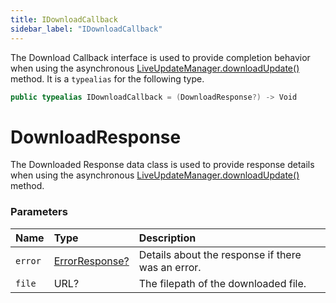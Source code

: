 ```yaml
---
title: IDownloadCallback
sidebar_label: "IDownloadCallback"
---
```


The Download Callback interface is used to provide completion behavior when using the asynchronous [LiveUpdateManager.downloadUpdate()](./live-update-manager#downloadupdate) method. It is a `typealias` for the following type.

```swift
public typealias IDownloadCallback = (DownloadResponse?) -> Void
```

# DownloadResponse

The Downloaded Response data class is used to provide response details when using the asynchronous [LiveUpdateManager.downloadUpdate()](./live-update-manager#downloadupdate) method.

### Parameters

Name | Type | Description
:------ | :------ | :------
`error` | [ErrorResponse?](./i-check-callback#errorresponse-class) | Details about the response if there was an error.
`file` | URL? | The filepath of the downloaded file.


